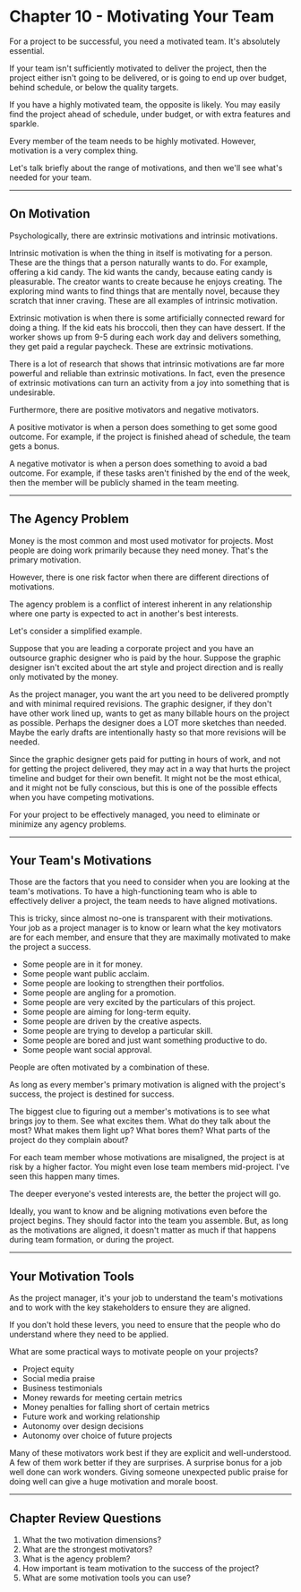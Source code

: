 # Chapter 10 - Motivating Your Team

For a project to be successful, you need a motivated team. It's absolutely essential.

If your team isn't sufficiently motivated to deliver the project, then the project either isn't going to be delivered, or is going to end up over budget, behind schedule, or below the quality targets.

If you have a highly motivated team, the opposite is likely. You may easily find the project ahead of schedule, under budget, or with extra features and sparkle.

Every member of the team needs to be highly motivated. However, motivation is a very complex thing.

Let's talk briefly about the range of motivations, and then we'll see what's needed for your team.

---

## On Motivation

Psychologically, there are extrinsic motivations and intrinsic motivations.

Intrinsic motivation is when the thing in itself is motivating for a person. These are the things that a person naturally wants to do. For example, offering a kid candy. The kid wants the candy, because eating candy is pleasurable. The creator wants to create because he enjoys creating. The exploring mind wants to find things that are mentally novel, because they scratch that inner craving. These are all examples of intrinsic motivation.

Extrinsic motivation is when there is some artificially connected reward for doing a thing. If the kid eats his broccoli, then they can have dessert. If the worker shows up from 9-5 during each work day and delivers something, they get paid a regular paycheck. These are extrinsic motivations.

There is a lot of research that shows that intrinsic motivations are far more powerful and reliable than extrinsic motivations. In fact, even the presence of extrinsic motivations can turn an activity from a joy into something that is undesirable.

Furthermore, there are positive motivators and negative motivators.

A positive motivator is when a person does something to get some good outcome. For example, if the project is finished ahead of schedule, the team gets a bonus.

A negative motivator is when a person does something to avoid a bad outcome. For example, if these tasks aren't finished by the end of the week, then the member will be publicly shamed in the team meeting.

---

## The Agency Problem

Money is the most common and most used motivator for projects. Most people are doing work primarily because they need money. That's the primary motivation.

However, there is one risk factor when there are different directions of motivations.

The agency problem is a conflict of interest inherent in any relationship where one party is expected to act in another's best interests.

Let's consider a simplified example.

Suppose that you are leading a corporate project and you have an outsource graphic designer who is paid by the hour. Suppose the graphic designer isn't excited about the art style and project direction and is really only motivated by the money.

As the project manager, you want the art you need to be delivered promptly and with minimal required revisions. The graphic designer, if they don't have other work lined up, wants to get as many billable hours on the project as possible. Perhaps the designer does a LOT more sketches than needed. Maybe the early drafts are intentionally hasty so that more revisions will be needed.

Since the graphic designer gets paid for putting in hours of work, and not for getting the project delivered, they may act in a way that hurts the project timeline and budget for their own benefit. It might not be the most ethical, and it might not be fully conscious, but this is one of the possible effects when you have competing motivations.

For your project to be effectively managed, you need to eliminate or minimize any agency problems.

---

## Your Team's Motivations

Those are the factors that you need to consider when you are looking at the team's motivations. To have a high-functioning team who is able to effectively deliver a project, the team needs to have aligned motivations.

This is tricky, since almost no-one is transparent with their motivations. Your job as a project manager is to know or learn what the key motivators are for each member, and ensure that they are maximally motivated to make the project a success.

- Some people are in it for money.
- Some people want public acclaim.
- Some people are looking to strengthen their portfolios.
- Some people are angling for a promotion.
- Some people are very excited by the particulars of this project.
- Some people are aiming for long-term equity.
- Some people are driven by the creative aspects.
- Some people are trying to develop a particular skill.
- Some people are bored and just want something productive to do.
- Some people want social approval.

People are often motivated by a combination of these.

As long as every member's primary motivation is aligned with the project's success, the project is destined for success.

The biggest clue to figuring out a member's motivations is to see what brings joy to them. See what excites them. What do they talk about the most? What makes them light up? What bores them? What parts of the project do they complain about?

For each team member whose motivations are misaligned, the project is at risk by a higher factor. You might even lose team members mid-project. I've seen this happen many times.

The deeper everyone's vested interests are, the better the project will go.

Ideally, you want to know and be aligning motivations even before the project begins. They should factor into the team you assemble. But, as long as the motivations are aligned, it doesn't matter as much if that happens during team formation, or during the project.

---

## Your Motivation Tools

As the project manager, it's your job to understand the team's motivations and to work with the key stakeholders to ensure they are aligned.

If you don't hold these levers, you need to ensure that the people who do understand where they need to be applied.

What are some practical ways to motivate people on your projects?
- Project equity
- Social media praise
- Business testimonials
- Money rewards for meeting certain metrics
- Money penalties for falling short of certain metrics
- Future work and working relationship
- Autonomy over design decisions
- Autonomy over choice of future projects

Many of these motivators work best if they are explicit and well-understood. A few of them work better if they are surprises. A surprise bonus for a job well done can work wonders. Giving someone unexpected public praise for doing well can give a huge motivation and morale boost.

---

## Chapter Review Questions
1. What the two motivation dimensions?
2. What are the strongest motivators?
3. What is the agency problem?
4. How important is team motivation to the success of the project?
5. What are some motivation tools you can use?
